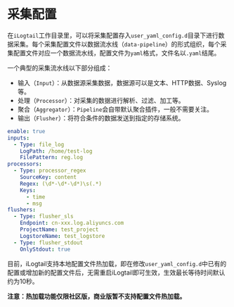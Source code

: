# 采集配置

在`iLogtail`工作目录里，可以将采集配置存入`user_yaml_config.d`目录下进行数据采集。每个采集配置文件以数据流水线（`data-pipeline`）的形式组织，每个采集配置文件对应一个数据流水线，配置文件为`yaml`格式，文件名以`.yaml`结尾。

一个典型的采集流水线以下部分组成：

* 输入（`Input`）：从数据源采集数据，数据源可以是文本、HTTP数据、Syslog等。
* 处理（`Processor`）：对采集的数据进行解析、过滤、加工等。
* 聚合（`Aggregator`）：`Pipeline`会自带默认聚合插件，一般不需要关注。
* 输出（`Flusher`）：将符合条件的数据发送到指定的存储系统。

```yaml
enable: true
inputs:
  - Type: file_log
    LogPath: /home/test-log
    FilePattern: reg.log
processors:
  - Type: processor_regex
    SourceKey: content
    Regex: (\d*-\d*-\d*)\s(.*)
    Keys:
      - time
      - msg
flushers:
  - Type: flusher_sls
    Endpoint: cn-xxx.log.aliyuncs.com
    ProjectName: test_project
    LogstoreName: test_logstore
  - Type: flusher_stdout
    OnlyStdout: true
```

目前，iLogtail支持本地配置文件热加载，即在修改`user_yaml_config.d`中已有的配置或增加新的配置文件后，无需重启iLogtail即可生效，生效最长等待时间默认约为10秒。

**注意：热加载功能仅限社区版，商业版暂不支持配置文件热加载。**
